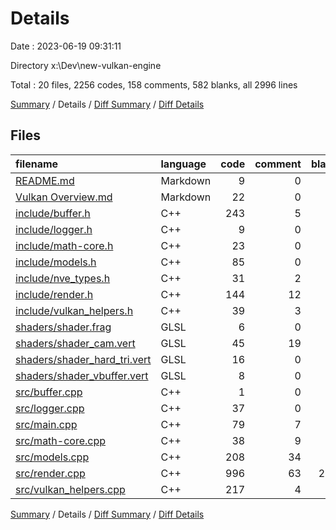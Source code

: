 # Details

Date : 2023-06-19 09:31:11

Directory x:\\Dev\\new-vulkan-engine

Total : 20 files,  2256 codes, 158 comments, 582 blanks, all 2996 lines

[Summary](results.md) / Details / [Diff Summary](diff.md) / [Diff Details](diff-details.md)

## Files
| filename | language | code | comment | blank | total |
| :--- | :--- | ---: | ---: | ---: | ---: |
| [README.md](/README.md) | Markdown | 9 | 0 | 1 | 10 |
| [Vulkan Overview.md](/Vulkan%20Overview.md) | Markdown | 22 | 0 | 2 | 24 |
| [include/buffer.h](/include/buffer.h) | C++ | 243 | 5 | 61 | 309 |
| [include/logger.h](/include/logger.h) | C++ | 9 | 0 | 3 | 12 |
| [include/math-core.h](/include/math-core.h) | C++ | 23 | 0 | 5 | 28 |
| [include/models.h](/include/models.h) | C++ | 85 | 0 | 24 | 109 |
| [include/nve_types.h](/include/nve_types.h) | C++ | 31 | 2 | 13 | 46 |
| [include/render.h](/include/render.h) | C++ | 144 | 12 | 48 | 204 |
| [include/vulkan_helpers.h](/include/vulkan_helpers.h) | C++ | 39 | 3 | 11 | 53 |
| [shaders/shader.frag](/shaders/shader.frag) | GLSL | 6 | 0 | 4 | 10 |
| [shaders/shader_cam.vert](/shaders/shader_cam.vert) | GLSL | 45 | 19 | 14 | 78 |
| [shaders/shader_hard_tri.vert](/shaders/shader_hard_tri.vert) | GLSL | 16 | 0 | 5 | 21 |
| [shaders/shader_vbuffer.vert](/shaders/shader_vbuffer.vert) | GLSL | 8 | 0 | 3 | 11 |
| [src/buffer.cpp](/src/buffer.cpp) | C++ | 1 | 0 | 1 | 2 |
| [src/logger.cpp](/src/logger.cpp) | C++ | 37 | 0 | 3 | 40 |
| [src/main.cpp](/src/main.cpp) | C++ | 79 | 7 | 31 | 117 |
| [src/math-core.cpp](/src/math-core.cpp) | C++ | 38 | 9 | 10 | 57 |
| [src/models.cpp](/src/models.cpp) | C++ | 208 | 34 | 31 | 273 |
| [src/render.cpp](/src/render.cpp) | C++ | 996 | 63 | 256 | 1,315 |
| [src/vulkan_helpers.cpp](/src/vulkan_helpers.cpp) | C++ | 217 | 4 | 56 | 277 |

[Summary](results.md) / Details / [Diff Summary](diff.md) / [Diff Details](diff-details.md)